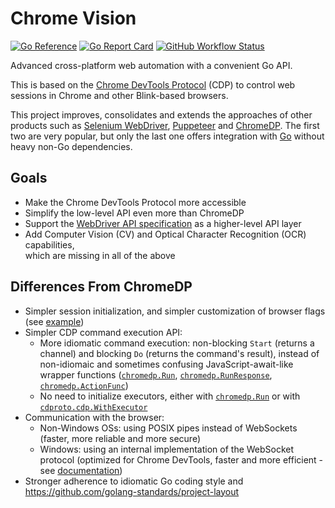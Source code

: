 # Chrome Vision

[![Go Reference](https://pkg.go.dev/badge/github.com/daabr/chrome-vision.svg)](https://pkg.go.dev/github.com/daabr/chrome-vision)
[![Go Report Card](https://goreportcard.com/badge/github.com/daabr/chrome-vision)](https://goreportcard.com/report/github.com/daabr/chrome-vision)
[![GitHub Workflow Status](https://img.shields.io/github/workflow/status/daabr/chrome-vision/Go/main)](https://github.com/daabr/chrome-vision/actions/workflows/go.yml?query=branch:main)

Advanced cross-platform web automation with a convenient Go API.

This is based on the
[Chrome DevTools Protocol](https://chromedevtools.github.io/devtools-protocol)
(CDP) to control web sessions in Chrome and other Blink-based browsers.

This project improves, consolidates and extends the approaches of other
products such as [Selenium WebDriver](https://www.selenium.dev/documentation),
[Puppeteer](https://pptr.dev) and [ChromeDP](https://github.com/chromedp/chromedp).
The first two are very popular, but only the last one offers integration with
[Go](https://golang.org) without heavy non-Go dependencies.

## Goals

* Make the Chrome DevTools Protocol more accessible
* Simplify the low-level API even more than ChromeDP
* Support the [WebDriver API specification](https://www.w3.org/TR/webdriver)
  as a higher-level API layer
* Add Computer Vision (CV) and Optical Character Recognition (OCR) capabilities,\
  which are missing in all of the above

## Differences From ChromeDP

* Simpler session initialization, and simpler customization of browser flags
  (see [example](https://github.com/daabr/chrome-vision/blob/main/examples/init/main.go>))
* Simpler CDP command execution API:
  * More idiomatic command execution: non-blocking `Start` (returns a channel)
    and blocking `Do` (returns the command's result), instead of non-idiomaic
    and sometimes confusing JavaScript-await-like wrapper functions
    ([`chromedp.Run`](https://pkg.go.dev/github.com/chromedp/chromedp#Run),
    [`chromedp.RunResponse`](https://pkg.go.dev/github.com/chromedp/chromedp#RunResponse),
    [`chromedp.ActionFunc`](https://pkg.go.dev/github.com/chromedp/chromedp#ActionFunc))
  * No need to initialize executors, either with
    [`chromedp.Run`](https://pkg.go.dev/github.com/chromedp/chromedp#Run) or with
    [`cdproto.cdp.WithExecutor`](https://pkg.go.dev/github.com/chromedp/cdproto/cdp#WithExecutor)
* Communication with the browser:
  * Non-Windows OSs: using POSIX pipes instead of WebSockets (faster, more
    reliable and more secure)
  * Windows: using an internal implementation of the WebSocket protocol
    (optimized for Chrome DevTools, faster and more efficient - see
    [documentation](https://pkg.go.dev/github.com/daabr/chrome-vision/pkg/websocket))
* Stronger adherence to idiomatic Go coding style and
  <https://github.com/golang-standards/project-layout>
